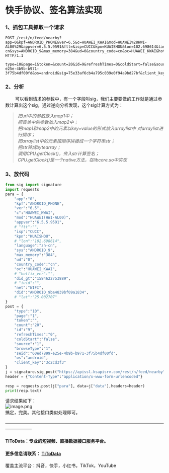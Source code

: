 # 快手协议、签名算法实现

<a name="W0bcU"></a>
### 1、抓包工具抓取一个请求
```
POST /rest/n/feed/nearby?app=0&kpf=ANDROID_PHONE&ver=6.5&c=HUAWEI_KWAI&mod=HUAWEI%28HWI-AL00%29&appver=6.5.5.9591&ftt=&isp=CUCC&kpn=KUAISHOU&lon=102.698614&language=zh-cn&sys=ANDROID_9&max_memory=384&ud=0&country_code=cn&oc=HUAWEI_KWAI&hotfix_ver=&did_gt=1584622753889&iuid=&net=WIFI&did=ANDROID_9ba4839bf09a1834&lat=25.002707 HTTP/1.1
 
type=10&page=1&token=&count=20&id=9&refreshTimes=0&coldStart=false&source=1&browseType=1&seid=60ed7899-e25e-4b9b-b971-3f75b4df00fd&os=android&sig=75e33af6cb4a795c039e0f94a9bd27bf&client_key=3c2cd3f3
```
<a name="w5Jzs"></a>
### 2、分析
        可以看到请求的参数中，有一个字段叫sig，我们主要要做的工作就是通过参数计算出这个sig，通过逆向分析发现，这个sig计算方式为：
> _把url中的参数放入map1中；<br />把表单中的参数放入map2中；<br />把map1和map2中的元素以key=value的形式放入arraylist中_
> _对arraylist进行排序；<br />把arraylist中的元素按顺序拼接成一个字符串str；<br />把str转成bytearray；<br />调用CPU.getClock()，传入str计算签名；<br />CPU.getClock()是一个native方法，在libcore.so中实现_

<a name="RKEZj"></a>
### 3、放代码
```python
from sig import signature
import requests
para = {
    "app":"0",
    "kpf":"ANDROID_PHONE",
    "ver":"6.5",
    "c":"HUAWEI_KWAI",
    "mod":"HUAWEI(HWI-AL00)",
    "appver":"6.5.5.9591",
    # "ftt":"",
    "isp":"CUCC",
    "kpn":"KUAISHOU",
    # "lon":"102.698614",
    "language":"zh-cn",
    "sys":"ANDROID_9",
    "max_memory":"384",
    "ud":"0",
    "country_code":"cn",
    "oc":"HUAWEI_KWAI",
    # "hotfix_ver":"",
    "did_gt":"1584622753889",
    # "iuid":"",
    "net":"WIFI",
    "did":"ANDROID_9ba4839bf09a1834",
    # "lat":"25.002707"
}
post = {
    "type":"10",
    "page":"1",
    "token":"",
    "count":"20",
    "id":"9",
    "refreshTimes":"0",
    "coldStart":"false",
    "source":"1",
    "browseType":"1",
    "seid":"60ed7899-e25e-4b9b-b971-3f75b4df00fd",
    "os":"android",
    "client_key":"3c2cd3f3"
}
j = signature.sig_post("https://apissl.ksapisrv.com/rest/n/feed/nearby",para,post)
header = {"Content-Type":"application/x-www-form-urlencoded"}
 
resp = requests.post(j["para"], data=j["data"],headers=header)
print(resp.text)
```
请求结果如下：<br />![image.png](https://cdn.nlark.com/yuque/0/2020/png/97322/1606958397549-a4664517-e9df-496f-8f5f-8816042a6582.png#align=left&display=inline&height=276&margin=%5Bobject%20Object%5D&name=image.png&originHeight=552&originWidth=2662&size=456425&status=done&style=none&width=1331)<br />搞定，完美。其他接口类似处理即可。<br />
<br />——————————————————————————————————————————
<a name="9794cc28"></a>
#### TiToData：专业的短视频、直播数据接口服务平台。
<a name="1c5f89ff"></a>
#### 更多信息请联系： [TiToData](https://www.titodata.com?from=douyinarticle)
覆盖主流平台：抖音，快手，小红书，TikTok，YouTube
